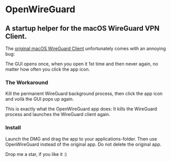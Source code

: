 # OpenWireGuard
## A startup helper for the macOS WireGuard VPN Client.
The [original macOS WireGuard Client](https://apps.apple.com/de/app/wireguard/id1451685025?mt=12) 
unfortunately comes with an annoying bug: 

The GUI opens once, when you open it 1st time and then never again, no matter how often you click the app icon.

### The Workaround
Kill the permanent WireGuard background process, then click the app icon and voilà the GUI pops up again.

This is exactly what the OpenWireGuard app does: It kills the WireGuard process and launches the WireGuard client again.

### Install
Launch the DMG and drag the app to your applications-folder. Then use OpenWireGuard instead of the original app.
Do not delete the original app.

Drop me a star, if you like it :)
